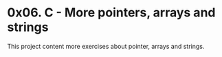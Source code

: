# 0x06. C - More pointers, arrays and strings
This project content more exercises about pointer, arrays and strings.

